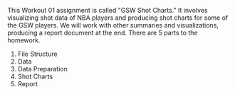 This Workout 01 assignment is called "GSW Shot Charts." It involves visualizing shot data of NBA players and producing shot charts for some of the GSW players. We will work with other summaries and visualizations, producing a report document at the end. 
There are 5 parts to the homework.
1. File Structure
2. Data
3. Data Preparation
4. Shot Charts
5. Report
